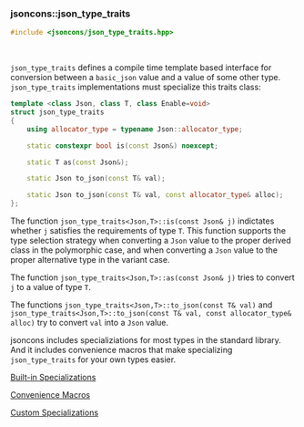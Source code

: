 ### jsoncons::json_type_traits

```c++
#include <jsoncons/json_type_traits.hpp>
```

<br>

`json_type_traits` defines a compile time template based interface for conversion between a `basic_json` value
and a value of some other type. `json_type_traits` implementations must specialize this traits class:

```c++
template <class Json, class T, class Enable=void>
struct json_type_traits
{
    using allocator_type = typename Json::allocator_type;

    static constexpr bool is(const Json&) noexcept;

    static T as(const Json&);

    static Json to_json(const T& val);

    static Json to_json(const T& val, const allocator_type& alloc);
};
```

The function `json_type_traits<Json,T>::is(const Json& j)` indictates whether `j` satisfies 
the requirements of type `T`. This function supports the type selection strategy when
converting a `Json` value to the proper derived class in the polymorphic case, and
when converting a `Json` value to the proper alternative type in the variant case.  

The function `json_type_traits<Json,T>::as(const Json& j)` tries to convert `j`
to a value of type `T`.

The functions `json_type_traits<Json,T>::to_json(const T& val)` and 
`json_type_traits<Json,T>::to_json(const T& val, const allocator_type& alloc)`
try to convert `val` into a `Json` value.

jsoncons includes specializiations for most types in the standard library. 
And it includes convenience macros that make specializing `json_type_traits` for your own types easier.

[Built-in Specializations](json_type_traits/built-in-specializations.md)

[Convenience Macros](json_type_traits/convenience-macros.md)

[Custom Specializations](json_type_traits/custom-specializations.md)



